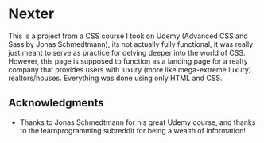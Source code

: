 # Nexter

This is a project from a CSS course I took on Udemy (Advanced CSS and Sass by Jonas Schmedtmann), its not actually fully functional, it was really just meant to serve as practice for delving deeper into the world of CSS. 
However, this page is supposed to function as a landing page for a realty company that provides users with luxury (more like mega-extreme luxury) realtors/houses. Everything was done using only HTML and CSS.


## Acknowledgments

* Thanks to Jonas Schmedtmann for his great Udemy course, and thanks to the learnprogramming subreddit for being a wealth of information!
